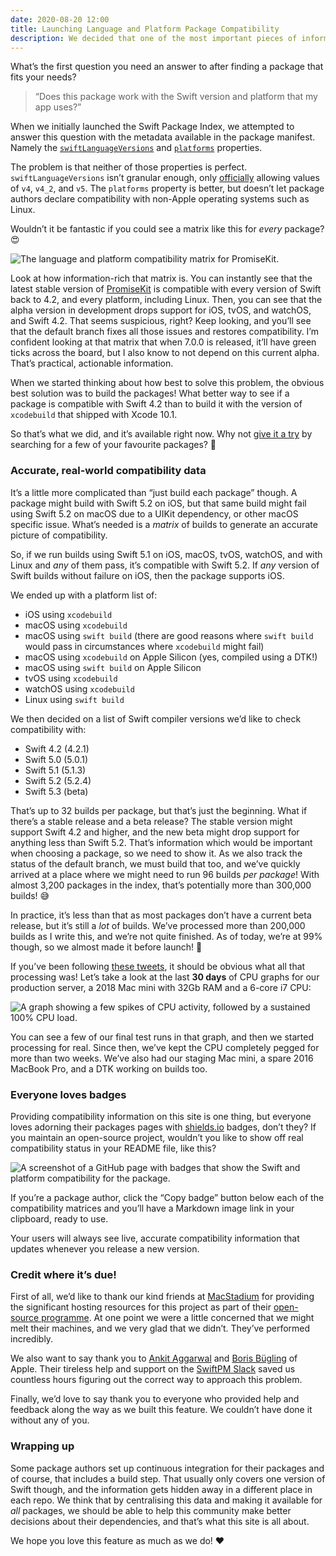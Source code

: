 ```yaml
---
date: 2020-08-20 12:00
title: Launching Language and Platform Package Compatibility
description: We decided that one of the most important pieces of information we could provide on a package metadata page was what versions of Swift, and what platforms it was compatible with. Building that feature turned out to be quite an epic journey.
---
```


What’s the first question you need an answer to after finding a package that fits your needs?

> “Does this package work with the Swift version and platform that my app uses?”

When we initially launched the Swift Package Index, we attempted to answer this question with the metadata available in the package manifest. Namely the [`swiftLanguageVersions`](https://developer.apple.com/documentation/swift_packages/package/3197887-swiftlanguageversions) and [`platforms`](https://developer.apple.com/documentation/swift_packages/package/3197886-platforms) properties.

The problem is that neither of those properties is perfect. `swiftLanguageVersions` isn’t granular enough, only [officially](https://developer.apple.com/documentation/swift_packages/swiftversion) allowing values of `v4`, `v4_2`, and `v5`. The `platforms` property is better, but doesn’t let package authors declare compatibility with non-Apple operating systems such as Linux.

Wouldn’t it be fantastic if you could see a matrix like this for _every_ package? 😍

<picture class="shadow">
  <source srcset="/images/promisekit-language-and-platform-metadata~dark.png" media="(prefers-color-scheme: dark)">
  <img src="/images/promisekit-language-and-platform-metadata~light.png" alt="The language and platform compatibility matrix for PromiseKit.">
</picture>

Look at how information-rich that matrix is. You can instantly see that the latest stable version of [PromiseKit](https://swiftpackageindex.com/mxcl/PromiseKit) is compatible with every version of Swift back to 4.2, and every platform, including Linux. Then, you can see that the alpha version in development drops support for iOS, tvOS, and watchOS, and Swift 4.2. That seems suspicious, right? Keep looking, and you’ll see that the default branch fixes all those issues and restores compatibility. I’m confident looking at that matrix that when 7.0.0 is released, it’ll have green ticks across the board, but I also know to not depend on this current alpha. That’s practical, actionable information.

When we started thinking about how best to solve this problem, the obvious best solution was to build the packages! What better way to see if a package is compatible with Swift 4.2 than to build it with the version of `xcodebuild` that shipped with Xcode 10.1.

So that’s what we did, and it’s available right now. Why not [give it a try](https://swiftpackageindex.com) by searching for a few of your favourite packages? 🚀

### Accurate, real-world compatibility data

It’s a little more complicated than “just build each package” though. A package might build with Swift 5.2 on iOS, but that same build might fail using Swift 5.2 on macOS due to a UIKit dependency, or other macOS specific issue. What’s needed is a _matrix_ of builds to generate an accurate picture of compatibility.

So, if we run builds using Swift 5.1 on iOS, macOS, tvOS, watchOS, and with Linux and _any_ of them pass, it’s compatible with Swift 5.2. If _any_ version of Swift builds without failure on iOS, then the package supports iOS.

We ended up with a platform list of:

- iOS using `xcodebuild`
- macOS using `xcodebuild`
- macOS using `swift build` (there are good reasons where `swift build` would pass in circumstances where `xcodebuild` might fail)
- macOS using `xcodebuild` on Apple Silicon (yes, compiled using a DTK!)
- macOS using `swift build` on Apple Silicon
- tvOS using `xcodebuild`
- watchOS using `xcodebuild`
- Linux using `swift build`

We then decided on a list of Swift compiler versions we’d like to check compatibility with:

- Swift 4.2 (4.2.1)
- Swift 5.0 (5.0.1)
- Swift 5.1 (5.1.3)
- Swift 5.2 (5.2.4)
- Swift 5.3 (beta)

That’s up to 32 builds per package, but that’s just the beginning. What if there’s a stable release and a beta release? The stable version might support Swift 4.2 and higher, and the new beta might drop support for anything less than Swift 5.2. That’s information which would be important when choosing a package, so we need to show it. As we also track the status of the default branch, we must build that too, and we’ve quickly arrived at a place where we might need to run 96 builds _per package_! With almost 3,200 packages in the index, that’s potentially more than 300,000 builds! 😅

In practice, it’s less than that as most packages don’t have a current beta release, but it’s still a _lot_ of builds. We’ve processed more than 200,000 builds as I write this, and we’re not quite finished. As of today, we’re at 99% though, so we almost made it before launch! 😬

If you’ve been following [these tweets](https://twitter.com/daveverwer/status/1291808885259620353), it should be obvious what all that processing was! Let’s take a look at the last **30 days** of CPU graphs for our production server, a 2018 Mac mini with 32Gb RAM and a 6-core i7 CPU:

![A graph showing a few spikes of CPU activity, followed by a sustained 100% CPU load.](/images/production-server-thirty-day-cpu-graph.png)

You can see a few of our final test runs in that graph, and then we started processing for real. Since then, we’ve kept the CPU completely pegged for more than two weeks. We’ve also had our staging Mac mini, a spare 2016 MacBook Pro, and a DTK working on builds too.

### Everyone loves badges

Providing compatibility information on this site is one thing, but everyone loves adorning their packages pages with [shields.io](https://shields.io) badges, don’t they? If you maintain an open-source project, wouldn’t you like to show off real compatibility status in your README file, like this?

![A screenshot of a GitHub page with badges that show the Swift and platform compatibility for the package.](/images/rester-readme-with-spi-badges.png)

If you’re a package author, click the “Copy badge” button below each of the compatibility matrices and you’ll have a Markdown image link in your clipboard, ready to use.

Your users will always see live, accurate compatibility information that updates whenever you release a new version.

### Credit where it’s due!

First of all, we’d like to thank our kind friends at [MacStadium](https://macstadium.com) for providing the significant hosting resources for this project as part of their [open-source programme](https://www.macstadium.com/opensource). At one point we were a little concerned that we might melt their machines, and we very glad that we didn’t. They’ve performed incredibly.

We also want to say thank you to [Ankit Aggarwal](https://twitter.com/aciidb0mb3r) and [Boris Bügling](https://twitter.com/neonacho) of Apple. Their tireless help and support on the [SwiftPM Slack](https://swift-package-manager.herokuapp.com) saved us countless hours figuring out the correct way to approach this problem.

Finally, we’d love to say thank you to everyone who provided help and feedback along the way as we built this feature. We couldn’t have done it without any of you.

### Wrapping up

Some package authors set up continuous integration for their packages and of course, that includes a build step. That usually only covers one version of Swift though, and the information gets hidden away in a different place in each repo. We think that by centralising this data and making it available for _all_ packages, we should be able to help this community make better decisions about their dependencies, and that’s what this site is all about.

We hope you love this feature as much as we do! ❤️
